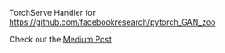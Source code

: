TorchServe Handler for https://github.com/facebookresearch/pytorch_GAN_zoo

Check out the [Medium Post](https://medium.com/@eneskarpuz/74cba341e112)
